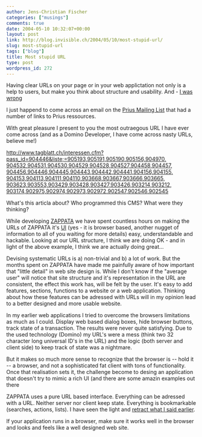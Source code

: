 ```yaml
---
author: Jens-Christian Fischer
categories: ["musings"]
comments: true
date: 2004-05-10 10:32:07+00:00
layout: post
link: http://blog.invisible.ch/2004/05/10/most-stupid-url/
slug: most-stupid-url
tags: ["blog"]
title: Most stupid URL
type: post
wordpress_id: 272
---
```


Having clear URLs on your page or in your web applictation not only is a help to users, but make you think about structure and usability. And - [I was wrong](http://blog.invisible.ch/archives/000132.html)

I just happend to come across an email on the [Prius Mailing List](http://de.groups.yahoo.com/group/toyota_prius_de/) that had a number of links to Prius ressources.

With great pleasure I present to you the most outraegous URL I have ever come across (and as a Domino Developer, I have come across nasty URLs, believe me!)

[http://www.tagblatt.ch/interessen.cfm?pass_id=904446&liste;=905193,905191,905190,905156,904970,  
904532,904531,904530,904529,904528,904527,904458,904457,  
904456,904446,904445,904443,904442,904441,904156,904155,  
904153,904113,904111,904110,903668,903667,903666,903665,  
903623,903553,903429,903428,903427,903426,903214,903212,  
903174,902975,902974,902973,902972,902547,902546,902545](http://www.tagblatt.ch/interessen.cfm?pass_id=904446&liste=905193,905191,905190,905156,904970,904532,904531,904530,904529,904528,904527,904458,904457,904456,904446,904445,904443,904442,904441,904156,904155,904153,904113,904111,904110,903668,903667,903666,903665,903623,903553,903429,903428,903427,903426,903214,903212,903174,902975,902974,902973,902972,902547,902546,902545)

What's this articla about? Who programmed this CMS? What were they thinking?

While developing [ZAPPATA](http://www.zappatanetworks.com/) we have spent countless hours on making the URLs of ZAPPATA it's [UI](http://www.useit.com/alertbox/990321.html) (yes - it is browser based, another nugget of information to all of you waiting for more details) easy, understandable and hackable. Looking at our URL structure, I think we are doing OK - and in light of the above example, I think we are actually doing great...

Devising systematic URLs is a) non-trivial and b) a lot of work. But the months spent on ZAPPATA have made me painfully aware of how important that "little detail" in web site design is. While I don't know if the "average user" will notice that site structure and it's representation in the URL are consistent, the effect this work has, will be felt by the user. It's easy to add features, sections, functions to a website or a web application. Thinking about how these features can be adressed with URLs will in my opinion lead to a better designed and more usable website.

In my earlier web applications I tried to overcome the browsers limitations as much as I could. Display web based dialog boxes, hide browser buttons, track state of a transaction. The results were never quite satisfying. Due to the used technology (Domino) my URL's were a mess (think two 32 character long universal ID's in the URL) and the logic (both server and client side) to keep track of state was a nightmare. 

But it makes so much more sense to recognize that the browser is -- hold it -- a browser, and not a sophisticated fat client with tons of functionality. Once that realisation sets it, the challenge become to desing an application that doesn't try to mimic a rich UI (and there are some amazin examples out there 

ZAPPATA uses a pure URL based interface. Everything can be adressed with a URL. Neither server nor client keep state. Everything is bookmarkable (searches, actions, lists). I have seen the light and [retract what I said earlier](http://blog.invisible.ch/archives/000132.html).

If your application runs in a browser, make sure it works well in the browser and looks and feels like a well designed web site.
